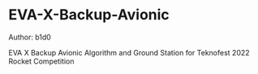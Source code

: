 # EVA-X-Backup-Avionic

Author: b1d0

EVA X Backup Avionic Algorithm and Ground Station for Teknofest 2022 Rocket Competition
